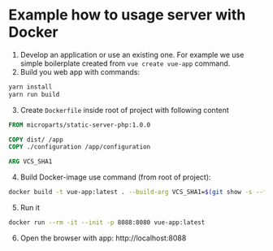 # Example how to usage server with Docker

1. Develop an application or use an existing one. For example we use simple
boilerplate created from `vue create vue-app` command.
2. Build you web app with commands:
```bash
yarn install
yarn run build
```
3. Create `Dockerfile` inside root of project with following content
```Dockerfile
FROM microparts/static-server-php:1.0.0

COPY dist/ /app
COPY ./configuration /app/configuration

ARG VCS_SHA1
```

4. Build Docker-image use command (from root of project):
```bash
docker build -t vue-app:latest . --build-arg VCS_SHA1=$(git show -s --format=%h)
```

5. Run it
```bash
docker run --rm -it --init -p 8088:8080 vue-app:latest
```

6. Open the browser with app: http://localhost:8088
